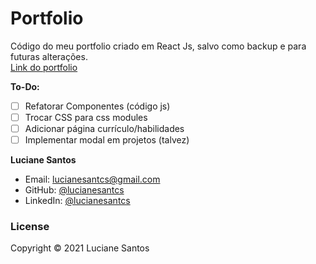 # Portfolio

Código do meu portfolio criado em React Js, salvo como backup e para futuras alterações.
<br>
<a href="https://lucianesantcs.github.io/">Link do portfolio</a>

**To-Do:**

- [ ] Refatorar Componentes (código js)
- [ ] Trocar CSS para css modules
- [ ] Adicionar página currículo/habilidades
- [ ] Implementar modal em projetos (talvez)

**Luciane Santos**

- Email: lucianesantcs@gmail.com
- GitHub: [@lucianesantcs](https://github.com/lucianesantcs)
- LinkedIn: [@lucianesantcs](https://linkedin.com/in/lucianesantcs)

### License

Copyright © 2021 Luciane Santos
